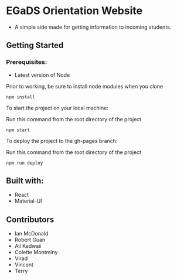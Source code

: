 # EGaDS Orientation Website
- A simple side made for getting information to incoming students.

## Getting Started

### Prerequisites:
- Latest version of Node

Prior to working, be sure to install node modules when you clone

```
npm install
```

To start the project on your local machine:

Run this command from the root directory of the project
```
npm start
```

To deploy the project to the gh-pages branch:

Run this command from the root directory of the project
```
npm run deploy
```

## Built with:
- React
- Material-UI


## Contributors
- Ian McDonald
- Robert Guan
- Ali Kedwaii
- Colette Montminy
- Virad
- Vincent
- Terry
